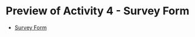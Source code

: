 <h1>Preview of Activity 4 - Survey Form</h1>
  <ul>
    <li>
      <a href="https://htmlpreview.github.io/?https://github.com/JansonSiy/survey-form-frontend-activity-4/blob/master/survey-form.html">Survey Form</a>
    </li>
  </ul>
